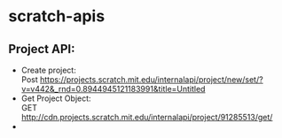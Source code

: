 # scratch-apis

## Project API:
* Create project:   
Post https://projects.scratch.mit.edu/internalapi/project/new/set/?v=v442&_rnd=0.8944945121183991&title=Untitled
* Get Project Object:  
GET http://cdn.projects.scratch.mit.edu/internalapi/project/91285513/get/
* 
